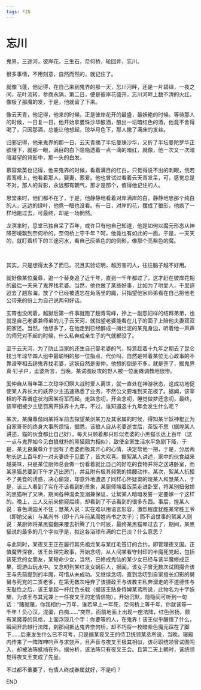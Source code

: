 ```yaml
---
tags: FIN
---
```


# 忘川

鬼界，三途河，彼岸花，三生石，奈何桥，轮回井，忘川。

很多事情，不用刻意，自然而然的，就记住了。

就像飞蓬，他记得，在自己来到鬼界的那一天，忘川河畔，还是一片碧绿，一夜之间，花叶流转，参商永隔，第二日，便是彼岸花盛开，忘川河畔上数不清的火红，像极了那魔的发，于是，他就留了下来。

像云天青，他记得，他来的时候，正是彼岸花开的最盛，最妖艳的时候。等待那人的时候，一日复一日，他开始拿曼珠沙华酿酒，酿出一坛暗红色的酒，他竟不舍得喝了，只因那酒，总能让他想起，琼华月色下，那人撒了满床的发丝。

归邪记得，他来鬼界的那一日，云天青摘了半坛曼珠沙华，又折了半坛曼陀罗华正欲埋下，就那一眼，满目的白下隐隐透着一点一滴的暗红，就像，他一次又一次暗暗凝望的背影中，那一头的白发。

慕容紫英也记得，他来鬼界的时候，看着满目的红白，只觉得说不出的刺眼，恍若青鸾峰上，他看着那人，娶妻，葬爱。他也曾试过看着云天青发呆，可，感觉总是不对，那人的背影，永远都有朝气，那才是那个，值得他记住的人。

思堂来时，他们都不在了，于是，他静静地看着对岸满岸的白，静静地思那个纯白的人，这边的绿叶，他竟一眼也没看。有一日，对岸的花，摆成了狼形，他疯了一样地跑过去，可最终，却是一场惘然。

龙溟来时，思堂已独自呆了百年，或许只有他自己知道，他是如何以魔元形态从神降密境飘到奈何桥的，奈何桥上守千年？呵，他竟也有如此的一面。于是，一天天的，就盯着桥下的三途河水，看自己灰紫色的的倒影，像那个亮紫色的魔。

<br>

其实，只是想得太多了而已。况且实验证明，越厉害的人，往往脑子越不好用。

就好像某位魔尊，追一个替身追了近千年，直到一千年都过了，这才赶在彼岸花期的最后一天来了鬼界找老婆。当然，他也做了某些好事，比如为了哄爱人，千里迢迢去了趟东海，放了个已经被遗忘在角落里的魔，只指望他家师弟看在自己把他老公带来的份上为自己说两句好话。

玄霄也没闲着，越狱后第一件事就跑了趟青鸾峰，拎上一副怨妇样的结拜弟弟，也就是自己老婆兼师弟的儿子云天河，就指望老婆能看在儿子的面子上陪他夫妻双双把家还。当然，他想多了，在他走到已经醉成一摊烂泥的某鬼身边，听着他一声声的师兄对不起的时候，什么私奔成亲生子的气就都没了。

至于云天河，为了防止当家的还生自己娶老婆的气，特意趁着十九年之期去了昆仑找当年琼华四人组中最聪明的那一位指点，代价吗，自然是带着某位无心政事的不靠谱宰相去趟鬼界找老婆，这妖自然是奚仲。他想的倒是不多，就是歪了，据鬼界真·钉子户，孟婆所言，当晚，某试图反攻的野人被一位面瘫调教地很惨。

奚仲自从当年第二次琼华幻瞑大战时爱人离世，就一直处在神游状态，这成功地促使某人界长大的妖界少主迅速熟悉了业务，不然公文要堆到天花板了。据闻，该宰相的不靠谱症状均因某将军而起。走路念叨，开会念叨，睡觉做梦还念叨，最终，该宰相被少主惩罚离开妖界十九年，不过，谁知道这十九年会发生什么呢？

某次，某魔尊偕同某将军前去探望某剑某刀及其家属的时候，得知某半妖神棍正为自家哥哥的终身大事所烦恼，据悉，该狼人自从老婆逝世后，茶饭不思（据煌某人讲述，猫的伙食都比自己好），每天只顾着那只形似老婆的小黑猫长达上百年（这一点与鬼界如今见白狼就扑的黑猫颇为相似），致使全家生活水平急剧下降，于是，某无良魔尊介于因有了老婆而极其开心的心情，决定帮他一把，于是，分居两地长达上百年的一对夫妻终于见面了，皆大欢喜。据絮某人讲述，家中的伙食越来越美味，只是某位厨师总会做一份看着就比自己的好吃的食物并将之送进卧室，而某黑猫总要到下午才迈出房门，并且附有极其频繁的揉腰动作。某次，絮某人抗拒不了美食的诱惑，决心偷窥，却意外地遭遇了同样心怀疑窦的煌某人和慧某人，于是，该三人看到了实在不该看到的景象，某厨师端着饭菜走进卧室，将某别扭傲娇的黑猫哄了又哄，期间各种温柔宠溺兼保证，让絮某人暗暗发誓一定要嫁一个这样的。晚上，三人又前来偷窥后续，却看到了不该看到的很多东西。事后，煌某人说：春色满园关不住；慧某人说：实在难以用语言形容，激烈程度犹胜某常胜王爷（即她父亲）与某尚书（即十八年前某周姓尚书之次子）；而不谙世事的絮某人则说：某厨师将某黑猫翻来覆去折腾了几个时辰，最终某黑猫晕过去了，期间，某黑猫说的最多的几个字似乎是，拟这各浴球布满的亡巴淡？什么意思？

与此同时，某夜叉王正在履行其先祖龙某与某红毛签订的合约，即管理夜叉国。正值魔界深夜，该王处理完政事，开始念叨，从人间某看守封印的半魔死党起，包括该死党的女朋友，某短命少女，当然，已修成鬼仙的某少女已经与该半魔修成正果，现游山玩水中。又念叨到某红发女娲后人，据闻，该女子曾无数次试图撮合该王与先前提到的半魔，可惜从未成功。又继续念叨，直到念叨到自家擅长幻影的舅舅与死党的二货老爹，在第无数次唾弃了该摄政王与该教主私奔溜走的不道德性与无耻性之后，该王拿起一杆红色长戟（据该王贴身侍婢某鸢所说，此物名为十字妖槊，为该王与其兄兼上一任夜叉王的定情信物），开始沉默，隐隐间可听到一句话：“赌就赌，你我相约一万年，谁若早上一年死，奈何桥上等千年，你就该等一千年！负心汉，混蛋，白痴……”突然，面前地面上出现一座法阵，红色张扬，颇有某魔尊的风格，上面浮现几个字：你要等的人，在鬼界！该王似乎醒悟了什么，瞬间开启越行法阵，刹那间抵达鬼界奈何桥，却不巧将一枚暗紫色魔元踩在了脚下……后来发生什么已不可考，只是据某夜叉王的侍卫统领某丞所说，当晚，寝殿内传来了一阵阵呻吟声与求饶声，且声音与夜叉王极其相似，该尽职统领曾试图闯入，却被法阵抵挡在外，据分析，该法阵只有夜叉王会。且第二天上朝时，该统领觉得夜叉王变成了先皇。

不过都不重要了，有情人终成眷属就好，不是吗？

END
